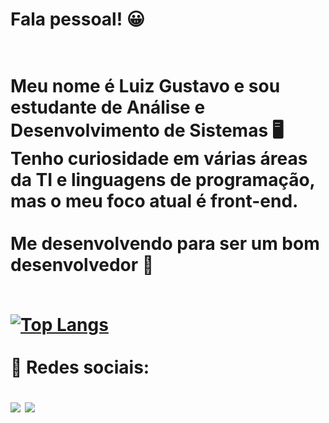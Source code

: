 <h1>Fala pessoal! 😀<h1>
<br/>  
Meu nome é Luiz Gustavo e sou estudante de Análise e Desenvolvimento de Sistemas 🖥️ 
<br/>
Tenho curiosidade em várias áreas da TI e linguagens de programação, mas o meu foco atual é front-end.
<br/>
<br/>
Me desenvolvendo para ser um bom desenvolvedor 🧐
<br/>
<br/>
  
[![Top Langs](https://github-readme-stats.vercel.app/api/top-langs/?username=LuizGustavoRibas&layout=compact&show_icons=true&theme=dracula)](https://github.com/LuizGustavoRibas/github-readme-stats)
<br/>
<br/>
📱 Redes sociais:
<br/>
  
[<img src="https://img.shields.io/badge/linkedin-%230077B5.svg?&style=for-the-badge&logo=linkedin&logoColor=white" />](https://www.linkedin.com/in/luiz-gustavo-godinho-ribas) [<img src = "https://img.shields.io/badge/instagram-%23E4405F.svg?&style=for-the-badge&logo=instagram&logoColor=white">](https://www.instagram.com/luizgustavo_ribas)  



